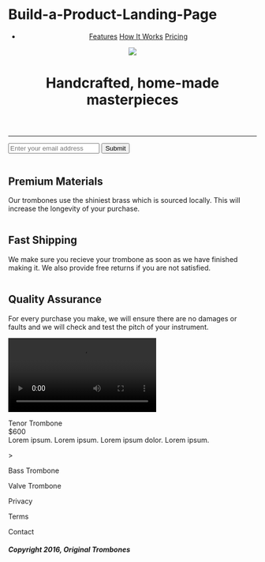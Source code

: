 # Build-a-Product-Landing-Page
<!-- Project #3 freeCodeCamp -->
<!DOCTYPE html>
<html>
  <head>
    <meta charset="UTF-8">
    <title>Product Landing Page</title>  
    <link rel="stylesheet" type="text/css" href="styles.css">
  </head>
  <body>
  <div id="page-wrapper">
    <header id="header">
      <nav id="nav-bar">
        <ul>
          <li>
            <a class="nav-link" href="features">Features</a>
            <a class="nav-link" href="#video">How It Works</a>
            <a class="nav-link" href="#pricing">Pricing</a>
          </li>
        </ul>
      </nav>
        <img id="header-img" src="https://cdn.freecodecamp.org/testable-projects-fcc/images/product-landing-page-logo.png">
        <h1 class="encabezado">Handcrafted, home-made masterpieces</h1>
    </header>
  <hr>
  <form id="form" action="https://www.freecodecamp.com/email-submit">
  <input id="email" name="email" placeholder="Enter your email address" type="email"></input>
  <input id="submit" type="submit"></input>
  </form>
  <section id="features">
<div class="premium">
  <img class="premium-img" src="" alt="">
  <h2>Premium Materials</h2>
  <p>Our trombones use the shiniest brass which is sourced locally. This will increase the longevity of your purchase.</p>
</div>
<div class="fast">
  <img class="fast-img" src="" alt="">
  <h2>Fast Shipping</h2>
  <p>We make sure you recieve your trombone as soon as we have finished making it. We also provide free returns if you are not satisfied.</p>
</div>
<div class="quality">
  <img class="quality-img" src="" alt="">
  <h2>Quality Assurance</h2>
  <p>For every purchase you make, we will ensure there are no damages or faults and we will check and test the pitch of your instrument.</p>
</div>
</section>
  <video id="video" src="https://www.youtube.com/watch?v=8awqH4xysj4" controls="">Trombone</video>
  <section id="pricing">
    <article>
      <p class="tenor">Tenor Trombone<br>$600<br>Lorem ipsum.
Lorem ipsum.
Lorem ipsum dolor.
Lorem ipsum.</p>  
    </article>>
  <article>  
    <p class="bass">Bass Trombone</p>
  </article>
  <article>  
    <p class="valve">Valve Trombone</p>
  </article>  
  </section>
  <footer>
    <p>Privacy </p>
    <p>Terms </p>
    <p>Contact </p>
    <article>
    <h5>Copyright 2016, Original Trombones</h5>
    </article>
    </footer>
   <div>
 </body> 
</html>
